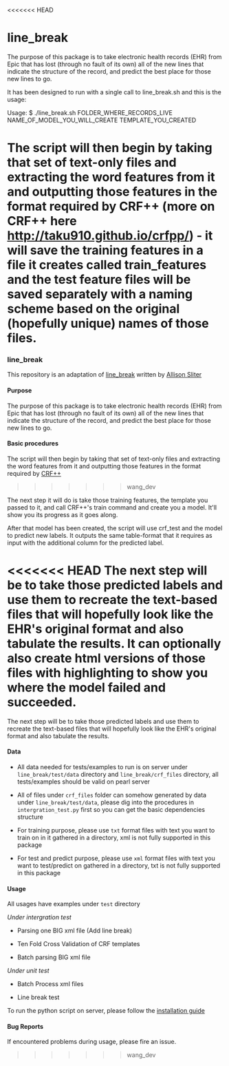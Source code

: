 <<<<<<< HEAD
# line_break

The purpose of this package is to take electronic health records (EHR) from Epic that has lost (through no fault of its own) all of the new lines that indicate the structure of the record, and predict the best place for those new lines to go.  

It has been designed to run with a single call to line_break.sh and this is the usage:

Usage:
$ ./line_break.sh FOLDER_WHERE_RECORDS_LIVE NAME_OF_MODEL_YOU_WILL_CREATE TEMPLATE_YOU_CREATED 

The script will then begin by taking that set of text-only files and extracting the word features from it and outputting those features in the format required by CRF++ (more on CRF++ here http://taku910.github.io/crfpp/) - it will save the training features in a file it creates called train_features and the test feature files will be saved separately with a naming scheme based on the original (hopefully unique) names of those files.
=======
### line_break

This repository is an adaptation of [line_break](https://github.com/allisons/line_break) written by [Allison Sliter](https://github.com/allisons)

#### Purpose

The purpose of this package is to take electronic health records (EHR) from Epic that has lost (through no fault of its own) all of the new lines that indicate the structure of the record, and predict the best place for those new lines to go.

#### Basic procedures

The script will then begin by taking that set of text-only files and extracting the word features from it and outputting those features in the format required by [CRF++](http://taku910.github.io/crfpp/)
>>>>>>> wang_dev

The next step it will do is take those training features, the template you passed to it, and call CRF++'s train command and create you a model.  It'll show you its progress as it goes along.

After that model has been created, the script will use crf_test and the model to predict new labels.  It outputs the same table-format that it requires as input with the additional column for the predicted label.

<<<<<<< HEAD
The next step will be to take those predicted labels and use them to recreate the text-based files that will hopefully look like the EHR's original format and also tabulate the results.  It can optionally also create html versions of those files with highlighting to show you where the model failed and succeeded.
=======
The next step will be to take those predicted labels and use them to recreate the text-based files that will hopefully look like the EHR's original format and also tabulate the results.

#### Data

- All data needed for tests/examples to run is on server under `line_break/test/data` directory and `line_break/crf_files` directory, all tests/examples should be valid on pearl server
- All of files under `crf_files` folder can somehow generated by data under `line_break/test/data`, please dig into the procedures in `intergration_test.py` first so you can get the basic dependencies structure

- For training purpose, please use `txt` format files with text you want to train on in it gathered in a directory, xml is not fully supported in this package
- For test and predict purpose, please use `xml` format files with text you want to test/predict on gathered in a directory, txt is not fully supported in this package

#### Usage

All usages have examples under `test` directory

*Under intergration test*

- Parsing one BIG xml file (Add line break)

- Ten Fold Cross Validation of CRF templates

- Batch parsing BIG xml file

*Under unit test*

- Batch Process xml files

- Line break test

To run the python script on server, please follow the [installation guide](https://github.com/OHNLPIR/line_break/wiki/Installation)

#### Bug Reports

If encountered problems during usage, please fire an issue.
>>>>>>> wang_dev
